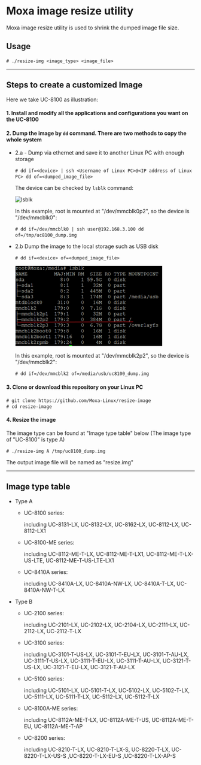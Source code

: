 # Moxa image resize utility

Moxa image resize utility is used to shrink the dumped image file size.

## Usage

```
# ./resize-img <image_type> <image_file>
```

---

## Steps to create a customized Image

Here we take UC-8100 as illustration:

#### 1. Install and modify all the applications and configurations you want on the UC-8100

#### 2. Dump the image by `dd` command. There are two methods to copy the whole system

- 2.a - Dump via ethernet and save it to another Linux PC with enough storage
	```
	# dd if=<device> | ssh <Username of Linux PC>@<IP address of Linux PC> dd of=<dumped_image_file>
	```
	
	The device can be checked by `lsblk` command:
	
	![lsblk](/lsblk.PNG)
	
	In this example, root is mounted at "/dev/mmcblk0p2", so the device is "/dev/mmcblk0":
	
	```
	# dd if=/dev/mmcblk0 | ssh user@192.168.3.100 dd of=/tmp/uc8100_dump.img
	```

- 2.b Dump the image to the local storage such as USB disk
	```
	# dd if=<device> of=<dumped_image_file>
	```
	
	![lsblk-usb](/lsblk_usb.PNG)
	
	In this example, root is mounted at "/dev/mmcblk2p2", so the device is "/dev/mmcblk2":
	
	```
	# dd if=/dev/mmcblk2 of=/media/usb/uc8100_dump.img
	```

#### 3. Clone or download this repository on your Linux PC
```
# git clone https://github.com/Moxa-Linux/resize-image
# cd resize-image
```

#### 4. Resize the image

The image type can be found at "Image type table" below (The image type of "UC-8100" is type A)

```
# ./resize-img A /tmp/uc8100_dump.img
```

The output image file will be named as "resize.img"

---

## Image type table

* Type A
	* UC-8100 series:

		including UC-8131-LX, UC-8132-LX, UC-8162-LX, UC-8112-LX, UC-8112-LX1
	* UC-8100-ME series:

		including UC-8112-ME-T-LX, UC-8112-ME-T-LX1, UC-8112-ME-T-LX-US-LTE, UC-8112-ME-T-US-LTE-LX1
	* UC-8410A series:

		including UC-8410A-LX, UC-8410A-NW-LX, UC-8410A-T-LX, UC-8410A-NW-T-LX

* Type B
	* UC-2100 series:

		including UC-2101-LX, UC-2102-LX, UC-2104-LX, UC-2111-LX, UC-2112-LX, UC-2112-T-LX
	* UC-3100 series:

		including UC-3101-T-US-LX, UC-3101-T-EU-LX, UC-3101-T-AU-LX, UC-3111-T-US-LX, UC-3111-T-EU-LX, UC-3111-T-AU-LX, UC-3121-T-US-LX, UC-3121-T-EU-LX, UC-3121-T-AU-LX
	* UC-5100 series:

		including UC-5101-LX, UC-5101-T-LX, UC-5102-LX, UC-5102-T-LX, UC-5111-LX, UC-5111-T-LX, UC-5112-LX, UC-5112-T-LX
	* UC-8100A-ME series:

		including UC-8112A-ME-T-LX, UC-8112A-ME-T-US, UC-8112A-ME-T-EU, UC-8112A-ME-T-AP
	* UC-8200 series:

		including UC-8210-T-LX, UC-8210-T-LX-S, UC-8220-T-LX, UC-8220-T-LX-US-S ,UC-8220-T-LX-EU-S ,UC-8220-T-LX-AP-S
